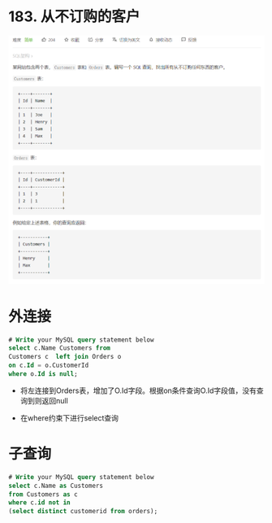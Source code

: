 # 183. 从不订购的客户

![](image/image.png)

# 外连接

 ```sql
 # Write your MySQL query statement below
 select c.Name Customers from 
 Customers c  left join Orders o
 on c.Id = o.CustomerId
 where o.Id is null;
 ```


- 将左连接到Orders表，增加了O.Id字段。根据on条件查询O.Id字段值，没有查询到则返回null

- 在where约束下进行select查询

# 子查询

 ```sql
 # Write your MySQL query statement below
 select c.Name as Customers
 from Customers as c
 where c.id not in
 (select distinct customerid from orders);
 
 ```


